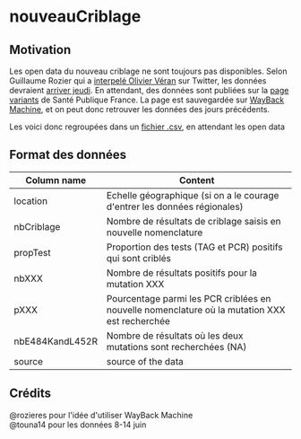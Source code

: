 # nouveauCriblage

## Motivation

Les open data du nouveau criblage ne sont toujours pas disponibles. Selon Guillaume Rozier qui a [interpelé Olivier Véran](https://twitter.com/GuillaumeRozier/status/1409766713076428800?s=20) sur Twitter, les données devraient [arriver jeudi](https://twitter.com/GuillaumeRozier/status/1409806585078165504?s=20).
En attendant, des données sont publiées sur la [page variants](https://www.santepubliquefrance.fr/dossiers/coronavirus-covid-19/coronavirus-circulation-des-variants-du-sars-cov-2#block-270756) de Santé Publique France. La page est sauvegardée sur [WayBack Machine](http://web.archive.org/web/*/https://www.santepubliquefrance.fr/dossiers/coronavirus-covid-19/coronavirus-circulation-des-variants-du-sars-cov-2), et on peut donc retrouver les données des jours précédents.

Les voici donc regroupées dans un [fichier .csv](https://github.com/flodebarre/nouveauCriblage/blob/main/nouveauCriblage.csv), en attendant les open data

## Format des données

Column name | Content |
--- | --- |
location | Echelle géographique (si on a le courage d'entrer les données régionales)|
nbCriblage | Nombre de résultats de criblage saisis en nouvelle nomenclature |
propTest | Proportion des tests (TAG et PCR) positifs qui sont criblés |
nbXXX | Nombre de résultats positifs pour la mutation XXX |
pXXX | Pourcentage parmi les PCR criblées en nouvelle nomenclature où la mutation XXX est recherchée |
nbE484KandL452R	| Nombre de résultats où les deux mutations sont recherchées (NA) |
source | source of the data |

## Crédits

@rozieres pour l'idée d'utiliser WayBack Machine  
@touna14 pour les données 8-14 juin
